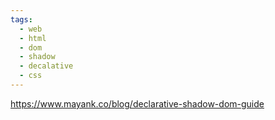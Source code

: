 ```yaml
---
tags:
  - web
  - html
  - dom
  - shadow
  - decalative
  - css
---
```

https://www.mayank.co/blog/declarative-shadow-dom-guide

